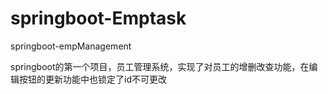 # springboot-Emptask
springboot-empManagement

springboot的第一个项目，员工管理系统，实现了对员工的增删改查功能，在编辑按钮的更新功能中也锁定了id不可更改
